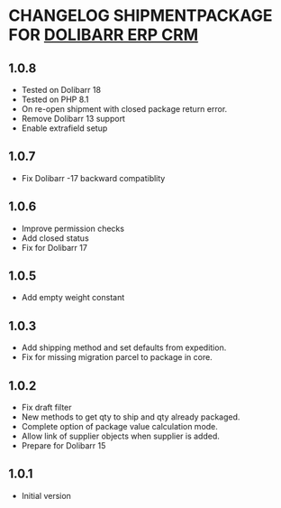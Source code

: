 # CHANGELOG SHIPMENTPACKAGE FOR [DOLIBARR ERP CRM](https://www.dolibarr.org)

## 1.0.8
- Tested on Dolibarr 18
- Tested on PHP 8.1
- On re-open shipment with closed package return error.
- Remove Dolibarr 13 support
- Enable extrafield setup

## 1.0.7
- Fix Dolibarr -17 backward compatiblity

## 1.0.6
- Improve permission checks
- Add closed status
- Fix for Dolibarr 17

## 1.0.5
- Add empty weight constant

## 1.0.3
- Add shipping method and set defaults from expedition.
- Fix for missing migration parcel to package in core.

## 1.0.2
- Fix draft filter
- New methods to get qty to ship and qty already packaged.
- Complete option of package value calculation mode.
- Allow link of supplier objects when supplier is added.
- Prepare for Dolibarr 15

## 1.0.1
- Initial version
